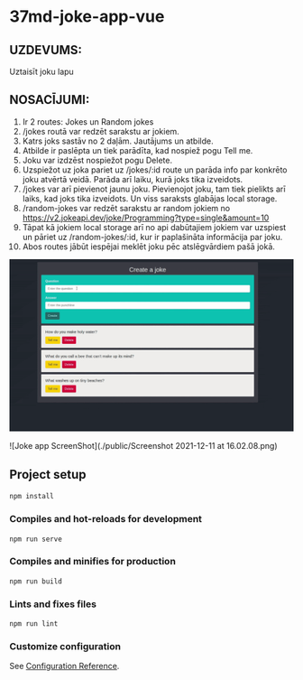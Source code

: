 # 37md-joke-app-vue

## UZDEVUMS:
Uztaisīt joku lapu

## NOSACĪJUMI:
1. Ir 2 routes: Jokes un Random jokes
2. /jokes routā var redzēt sarakstu ar jokiem.
3. Katrs joks sastāv no 2 daļām. Jautājums un atbilde.
4. Atbilde ir paslēpta un tiek parādīta, kad nospiež pogu Tell me.
5. Joku var izdzēst nospiežot pogu Delete.
6. Uzspiežot uz joka pariet uz /jokes/:id route un parāda info par konkrēto joku atvērtā veidā. Parāda arī laiku, kurā joks tika izveidots.
7. /jokes var arī pievienot jaunu joku. Pievienojot joku, tam tiek pielikts arī laiks, kad joks tika izveidots. Un viss saraksts glabājas local storage.
8. /random-jokes var redzēt sarakstu ar random jokiem no https://v2.jokeapi.dev/joke/Programming?type=single&amount=10
9. Tāpat kā jokiem local storage arī no api dabūtajiem jokiem var uzspiest un pāriet uz /random-jokes/:id, kur ir paplašināta informācija par joku.
10. Abos routes jābūt iespējai meklēt joku pēc atslēgvārdiem pašā jokā.

![Joke app Gif](./public/joke-appsis.gif)

![Joke app ScreenShot](./public/Screenshot 2021-12-11 at 16.02.08.png)

## Project setup
```
npm install
```

### Compiles and hot-reloads for development
```
npm run serve
```

### Compiles and minifies for production
```
npm run build
```

### Lints and fixes files
```
npm run lint
```

### Customize configuration
See [Configuration Reference](https://cli.vuejs.org/config/).
